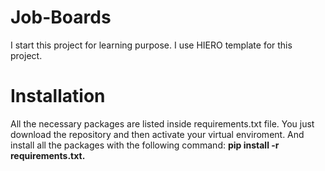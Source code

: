 # Job-Boards
I start this project for learning purpose. I use HIERO template for this project.

# Installation
All the necessary packages are listed inside requirements.txt file.
You just download the repository and then activate your virtual enviroment.
And install all the packages with the following command: <b>pip install -r requirements.txt.</b>
